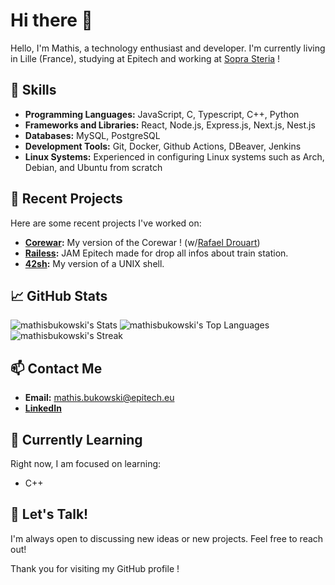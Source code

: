 # Hi there 👋

Hello, I'm Mathis, a technology enthusiast and developer. 
I'm currently living in Lille (France), studying at Epitech and working at [Sopra Steria](https://www.soprasteria.com/fr) !

## 🌟 Skills
- **Programming Languages:** JavaScript, C, Typescript, C++, Python
- **Frameworks and Libraries:** React, Node.js, Express.js, Next.js, Nest.js
- **Databases:** MySQL, PostgreSQL
- **Development Tools:** Git, Docker, Github Actions, DBeaver, Jenkins
- **Linux Systems:** Experienced in configuring Linux systems such as Arch, Debian, and Ubuntu from scratch

## 🔭 Recent Projects
Here are some recent projects I've worked on:
- **[Corewar](https://github.com/mathisbukowski/Corewar):** My version of the Corewar ! (w/[Rafael Drouart](https://github.com/rafaeldrouart))
- **[Railess](https://github.com/mathisbukowski/Railess):** JAM Epitech made for drop all infos about train station.
- **[42sh](https://github.com/mathisbukowski/42sh):** My version of a UNIX shell.

## 📈 GitHub Stats
![mathisbukowski's Stats](https://github-readme-stats.vercel.app/api?username=mathisbukowski&theme=dracula&show_icons=true&hide_border=false&count_private=true)
![mathisbukowski's Top Languages](https://github-readme-stats.vercel.app/api/top-langs/?username=mathisbukowski&theme=dracula&show_icons=true&hide_border=false&layout=compact)
![mathisbukowski's Streak](https://github-readme-streak-stats.herokuapp.com/?user=mathisbukowski&theme=dracula&hide_border=false)


## 📫 Contact Me
- **Email:** [mathis.bukowski@epitech.eu](mailto:mathis.bukowski@epitech.eu)
- **[LinkedIn](https://www.linkedin.com/in/mathisbukowski/)**

## 🌱 Currently Learning
Right now, I am focused on learning:
- C++

## 💬 Let's Talk!
I'm always open to discussing new ideas or new projects. Feel free to reach out!

Thank you for visiting my GitHub profile !
